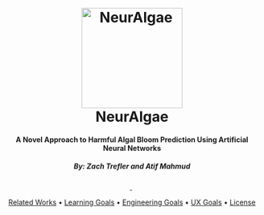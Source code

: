 
<h1 align="center">
    <br>
    <a href="#"><img src="https://i.imgur.com/x1OZ9UR.png" alt="NeurAlgae" width="200"></a>
    <br>
    NeurAlgae
    <br>
</h1>

<h4 align="center">A Novel Approach to Harmful Algal Bloom Prediction Using Artificial Neural Networks</h4>

<h5 align="center">By: Zach Trefler and Atif Mahmud</h5>

<p align="center">
    <a href="http://pytorch.org/">
        <img src="http://forthebadge.com/images/badges/made-with-python.svg" alt="">
    </a>
    <img src="http://forthebadge.com/images/badges/powered-by-water.svg" alt="">
    <img src="http://forthebadge.com/images/badges/60-percent-of-the-time-works-every-time.svg" alt="">
</p>

<p align="center">
    <a href="#related-workd">Related Works</a> •
    <a href="#learning-goals">Learning Goals</a> •
    <a href="#engineering-goals">Engineering Goals</a> •
    <a href="#ux-goals">UX Goals</a> •
    <a href="#license">License</a>
</p>
